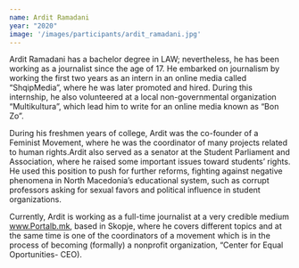 ```yaml
---
name: Ardit Ramadani
year: "2020"
image: '/images/participants/ardit_ramadani.jpg'
---
```


Ardit Ramadani has a bachelor degree in LAW; nevertheless, he has been working as a journalist since the age of 17. He embarked on journalism by working the first two years as an intern in an online media called “ShqipMedia”, where he was later promoted and hired. During this internship, he also volunteered at a local non-governmental organization “Multikultura”, which lead him to write for an online media known as “Bon Zo”.

During his freshmen years of college, Ardit was the co-founder of a Feminist Movement, where he was the coordinator of many projects related to human rights.Ardit also served as a senator at the Student Parliament and Association, where he raised some important issues toward students’ rights. He used this position to push for further reforms, fighting against negative phenomena in North Macedonia’s educational system, such as corrupt professors asking for sexual favors and political influence in student organizations.

Currently, Ardit is working as a full-time journalist at a very credible medium www.Portalb.mk, based in Skopje, where he covers different topics and at the same time is one of the coordinators of a movement which is in the process of becoming (formally) a nonprofit organization, “Center for Equal Oportunities- CEO).